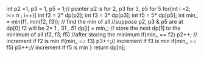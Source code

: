 int p2 =1, p3 = 1, p5 = 1;// pointer p2 is for 2, p3 for 3, p5 for 5
for(int i =2; i<= n ; i++){
int f2 =  2* dp[p2];
int f3 = 3* dp[p3];
int f5 = 5* dp[p5];
int min_ = min(f1, min(f2, f3)); // find the min  of all
//suppose p2, p3 & p5 are at dp[0]  f2 will be  2* 1 , 3*1 , 5*1
dp[i] = min_; // store the next dp[1] to the minimum of all (f2, f3, f5)
//after storing the minimum
if(min_ == f2) p2++; // increment if f2 is min
if(min_ == f3) p3++;// increment if f3 is min
if(min_ == f5) p5++;// increment if f5 is min
}
return dp[n];